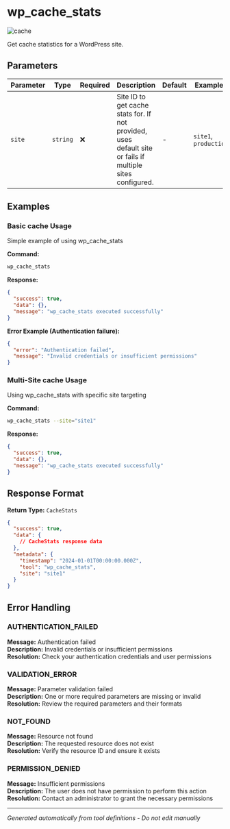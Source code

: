 # wp_cache_stats

![cache](https://img.shields.io/badge/category-cache-grey)

Get cache statistics for a WordPress site.

## Parameters

| Parameter | Type | Required | Description | Default | Examples |
|-----------|------|----------|-------------|---------|----------|
| `site` | `string` | ❌ | Site ID to get cache stats for. If not provided, uses default site or fails if multiple sites configured. | - | `site1`, `production` |

## Examples

### Basic cache Usage

Simple example of using wp_cache_stats

**Command:**

```bash
wp_cache_stats 
```

**Response:**

```json
{
  "success": true,
  "data": {},
  "message": "wp_cache_stats executed successfully"
}
```

**Error Example (Authentication failure):**

```json
{
  "error": "Authentication failed",
  "message": "Invalid credentials or insufficient permissions"
}
```

### Multi-Site cache Usage

Using wp_cache_stats with specific site targeting

**Command:**

```bash
wp_cache_stats --site="site1"
```

**Response:**

```json
{
  "success": true,
  "data": {},
  "message": "wp_cache_stats executed successfully"
}
```

## Response Format

**Return Type:** `CacheStats`

```json
{
  "success": true,
  "data": {
    // CacheStats response data
  },
  "metadata": {
    "timestamp": "2024-01-01T00:00:00.000Z",
    "tool": "wp_cache_stats",
    "site": "site1"
  }
}
```

## Error Handling

### AUTHENTICATION_FAILED

**Message:** Authentication failed  
**Description:** Invalid credentials or insufficient permissions  
**Resolution:** Check your authentication credentials and user permissions

### VALIDATION_ERROR

**Message:** Parameter validation failed  
**Description:** One or more required parameters are missing or invalid  
**Resolution:** Review the required parameters and their formats

### NOT_FOUND

**Message:** Resource not found  
**Description:** The requested resource does not exist  
**Resolution:** Verify the resource ID and ensure it exists

### PERMISSION_DENIED

**Message:** Insufficient permissions  
**Description:** The user does not have permission to perform this action  
**Resolution:** Contact an administrator to grant the necessary permissions

---

*Generated automatically from tool definitions - Do not edit manually*
